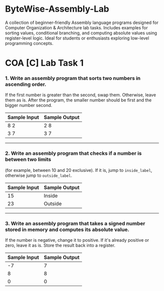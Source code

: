 # ByteWise-Assembly-Lab
A collection of beginner-friendly Assembly language programs designed for Computer Organization &amp; Architecture lab tasks. Includes examples for sorting values, conditional branching, and computing absolute values using register-level logic. Ideal for students or enthusiasts exploring low-level programming concepts.

# COA [C] Lab Task 1

### 1. Write an assembly program that sorts two numbers in ascending order.
If the first number is greater than the second, swap them. Otherwise, leave them as is. After the program, the smaller number should be first and the bigger number second.

| Sample Input | Sample Output |
|--------------|----------------|
| 8 2          | 2 8            |
| 3 7          | 3 7            |

---

### 2. Write an assembly program that checks if a number is between two limits
(for example, between 10 and 20 exclusive). If it is, jump to `inside_label`, otherwise jump to `outside_label`.

| Sample Input | Sample Output |
|--------------|----------------|
| 15           | Inside         |
| 23           | Outside        |

---

### 3. Write an assembly program that takes a signed number stored in memory and computes its absolute value.
If the number is negative, change it to positive. If it's already positive or zero, leave it as is. Store the result back into a register.

| Sample Input | Sample Output |
|--------------|----------------|
| -7           | 7              |
| 8            | 8              |
| 0            | 0              |
